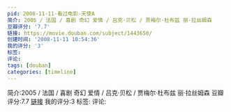 ```yaml
---
pid: 2008-11-11-看过电影-天使A
简介: 2005 / 法国 / 喜剧 奇幻 爱情 / 吕克·贝松 / 贾梅尔·杜布兹 丽·拉丝姆森
豆瓣评分: '7.7'
链接: https://movie.douban.com/subject/1443650/
创建时间: '2008-11-11 10:54:36'
我的评分: '3'
标签:
评论:
tags: [douban]
categories: [timeline]
---
```

简介:2005 / 法国 / 喜剧 奇幻 爱情 / 吕克·贝松 / 贾梅尔·杜布兹 丽·拉丝姆森
豆瓣评分:7.7
[链接](https://movie.douban.com/subject/1443650/)
我的评分:3
标签:
评论:
